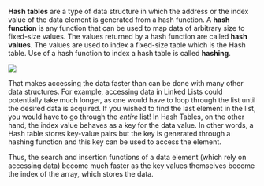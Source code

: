 <!--title={ Hash Tables }-->

<!--badges={Algorithms:10}-->

<!--concepts={Hash Tables, Hash Functions}-->

**Hash tables** are a type of data structure in which the address or the index value of the data element is generated from a hash function. A **hash function** is any function that can be used to map data of arbitrary size to fixed-size values. The values returned by a hash function are called **hash values**. The values are used to index a fixed-size table which is the Hash table. Use of a hash function to index a hash table is called **hashing**.

![](https://upload.wikimedia.org/wikipedia/commons/thumb/5/58/Hash_table_4_1_1_0_0_1_0_LL.svg/480px-Hash_table_4_1_1_0_0_1_0_LL.svg.png)

That makes accessing the data faster than can be done with many other data structures. For example, accessing data in Linked Lists could potentially take much longer, as one would have to loop through the list until the desired data is acquired. If you wished to find the last element in the list, you would have to go through the *entire* list! In Hash Tables, on the other hand, the index value behaves as a key for the data value. In other words, a Hash table stores key-value pairs but the key is generated through a hashing function and this key can be used to access the element.

Thus, the search and insertion functions of a data element (which rely on accessing data) become much faster as the key values themselves become the index of the array, which stores the data.
